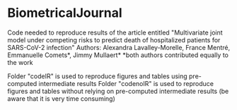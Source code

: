 # BiometricalJournal
Code needed to reproduce results of the article entitled "Multivariate joint model under competing risks to predict death of hospitalized patients for SARS-CoV-2 infection"
Authors: Alexandra Lavalley-Morelle, France Mentré, Emmanuelle Comets*, Jimmy Mullaert*     *both authors contributed equally to the work

Folder "codeIR" is used to reproduce figures and tables using pre-computed intermediate results
Folder "codenoIR" is used to reproduce figures and tables without relying on pre-computed intermediate results (be aware that it is very time consuming)

